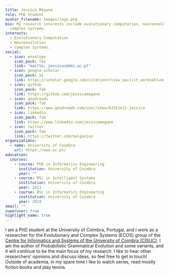 ```yaml
---
title: Jessica Mégane
role: PhD Student
avatar_filename: images/logo.png
bio: My research interests include evolutionary computation, neuroevolution, and
  complex systems.
interests:
  - Evolutionary Computation
  - Neuroevolution
  - Complex Systems.
social:
  - icon: envelope
    icon_pack: fas
    link: "mailto: jessicac@dei.uc.pt"
  - icon: google-scholar
    icon_pack: ai
    link: https://scholar.google.com/citations?view_op=list_works&hl=en&user=OSYnfP8AAAAJ
  - icon: github
    icon_pack: fab
    link: https://github.com/jessicamegane
  - icon: goodreads
    icon_pack: fab
    link: https://www.goodreads.com/user/show/63151412-jessica
  - icon: linkedin
    icon_pack: fab
    link: https://www.linkedin.com/jessicamegane
  - icon: twitter
    icon_pack: fab
    link: https://twitter.com/malganius
organizations:
  - name: University of Coimbra
    url: https://www.uc.pt/
education:
  courses:
    - course: PhD in Informatics Engineering
      institution: University of Coimbra
      year: ""
    - course: MSc in Intelligent Systems
      institution: University of Coimbra
      year: 2021
    - course: BSc in Informatics Engineering
      institution: University of Coimbra
      year: 2019
email: ""
superuser: true
highlight_name: true
---
```

I am a PhD student at the University of Coimbra, Portugal, and I work as a researcher for the Evolutionary and Complex Systems (ECOS) group of the [Centre for Informatics and Systems of the University of Coimbra (CISUC)](https://www.cisuc.uc.pt/).
I am the author of Probabilistic Grammatical Evolution and some variants, and it will continue to be the main focus of my research.
I like to hear other researchers' opinions and discuss ideas, so feel free to get in touch!
Outside of academia, in my spare time I like to watch series, read mostly fiction books and play tennis.